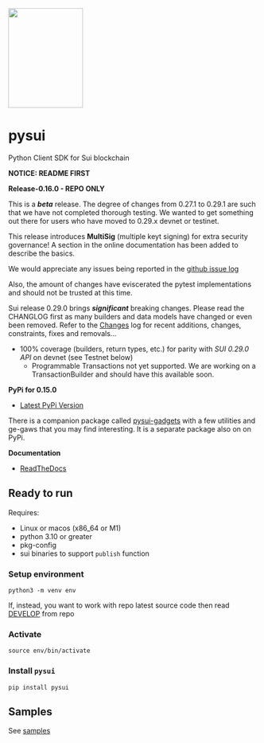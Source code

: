 <img src="https://raw.githubusercontent.com/FrankC01/pysui/main/images//pysui_logo_color.png" width="150" height="200"/>

# pysui

Python Client SDK for Sui blockchain

**NOTICE: README FIRST**

**Release-0.16.0 - REPO ONLY**

This is a _**beta**_ release. The degree of changes from 0.27.1 to 0.29.1 are such that we have not completed thorough testing. We wanted to get something out there for users who have moved to 0.29.x devnet or testinet.

This release introduces **MultiSig** (multiple keyt signing) for extra security governance! A section in the online
documentation has been added to describe the basics.

We would appreciate any issues being reported in the [github issue log](https://github.com/FrankC01/pysui/issues)

Also, the amount of changes have eviscerated the pytest implementations and should not be trusted at this time.

Sui release 0.29.0 brings **_significant_** breaking changes. Please read the CHANGLOG first as many builders and data models have changed or even been removed. Refer to the [Changes](https://github.com/FrankC01/pysui/blob/main/CHANGELOG.md) log for recent additions, changes, constraints, fixes and removals...

- 100% coverage (builders, return types, etc.) for parity with _SUI 0.29.0 API_ on devnet (see Testnet below)
  - Programmable Transactions not yet supported. We are working on a TransactionBuilder and should have this available soon.

**PyPi for 0.15.0**

- [Latest PyPi Version](https://pypi.org/project/pysui/)

There is a companion package called [pysui-gadgets](https://github.com/FrankC01/pysui_gadgets) with a few utilities and ge-gaws that
you may find interesting. It is a separate package also on on PyPi.

**Documentation**

- [ReadTheDocs](https://pysui.readthedocs.io/en/latest/index.html)

## Ready to run

Requires:

- Linux or macos (x86_64 or M1)
- python 3.10 or greater
- pkg-config
- sui binaries to support `publish` function

### Setup environment

`python3 -m venv env`

If, instead, you want to work with repo latest source code then read [DEVELOP](https://github.com/FrankC01/pysui/blob/main/DEVELOP.md) from repo

### Activate

`source env/bin/activate`

### Install `pysui`

`pip install pysui`

## Samples

See [samples](https://github.com/FrankC01/pysui/blob/main/samples/README.md)
